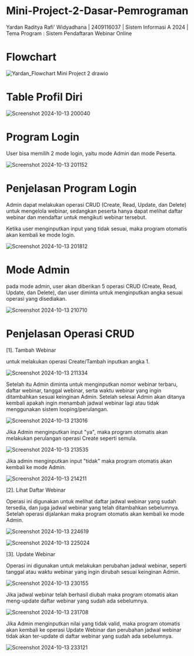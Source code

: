 # Mini-Project-2-Dasar-Pemrograman
Yardan Raditya Rafi' Widyadhana | 2409116037 | Sistem Informasi A 2024 | Tema Program : Sistem Pendaftaran Webinar Online

# Flowchart
![Yardan_Flowchart Mini Project 2 drawio](https://github.com/user-attachments/assets/d57f3a51-bce6-48af-a9ed-a8357bcf22a7)

# Table Profil Diri
![Screenshot 2024-10-13 200040](https://github.com/user-attachments/assets/5888d145-4246-4c77-bbcc-86542b7dfc6c)

# Program Login
User bisa memilih 2 mode login, yaitu mode Admin dan mode Peserta.

![Screenshot 2024-10-13 201152](https://github.com/user-attachments/assets/ce063945-2a1e-4e4f-bde3-d5d78d13564c)

# Penjelasan Program Login
Admin dapat melakukan operasi CRUD (Create, Read, Update, dan Delete) untuk mengelola webinar, sedangkan peserta hanya dapat melihat daftar webinar dan mendaftar untuk mengikuti webinar tersebut.

Ketika user menginputkan input yang tidak sesuai, maka program otomatis akan kembali ke mode login.

![Screenshot 2024-10-13 201812](https://github.com/user-attachments/assets/b40a500a-e8b4-4f82-9c5f-2ea496747f57)

# Mode Admin
pada mode admin, user akan diberikan 5 operasi CRUD (Create, Read, Update, dan Delete), dan user diminta untuk menginputkan angka sesuai operasi yang disediakan.

![Screenshot 2024-10-13 210710](https://github.com/user-attachments/assets/9ac43452-b683-4754-8ca5-17ec9ebadba7)

# Penjelasan Operasi CRUD
[1]. Tambah Webinar

untuk melakukan operasi Create/Tambah inputkan angka 1.

![Screenshot 2024-10-13 211334](https://github.com/user-attachments/assets/6a71aaa7-4988-4e29-a4f1-9454687d1657)

Setelah itu Admin diminta untuk menginputkan nomor webinar terbaru, daftar webinar, tanggal webinar, serta waktu webinar yang ingin ditambahkan sesuai keinginan Admin. Setelah selesai Admin akan ditanya kembali apakah ingin menambah jadwal webinar lagi atau tidak menggunakan sistem looping/perulangan.

![Screenshot 2024-10-13 213016](https://github.com/user-attachments/assets/bab2d70d-4b0e-4e21-9f1e-f276113dfd17)

Jika Admin menginputkan input "ya", maka program otomatis akan melakukan perulangan operasi Create seperti semula.

![Screenshot 2024-10-13 213535](https://github.com/user-attachments/assets/de926d0e-ac2e-472c-8691-ef038d6166e5)

Jika admin menginputkan input "tidak" maka program otomatis akan kembali ke mode Admin.

![Screenshot 2024-10-13 214211](https://github.com/user-attachments/assets/bba036ea-48d2-4445-a714-0db305c8bd4f)

[2]. Lihat Daftar Webinar

Operasi ini digunakan untuk melihat daftar jadwal webinar yang sudah tersedia, dan juga jadwal webinar yang telah ditambahkan sebelumnya. Setelah operasi dijalankan maka program otomatis akan kembali ke mode Admin.

![Screenshot 2024-10-13 224619](https://github.com/user-attachments/assets/f7c9cd93-2bf7-4c90-b0ff-a7f9f26b709e)

![Screenshot 2024-10-13 225024](https://github.com/user-attachments/assets/f371ad23-3d12-4c8a-b102-deb7a67e70e9)

[3]. Update Webinar

Operasi ini digunakan untuk melakukan perubahan jadwal webinar, seperti tanggal atau waktu webinar yang ingin dirubah sesuai keinginan Admin.

![Screenshot 2024-10-13 230155](https://github.com/user-attachments/assets/76a485cb-5a58-45cf-9ace-2e040ec11acf)

Jika jadwal webinar telah berhasil diubah maka program otomatis akan meng-update daftar webinar yang sudah ada sebelumnya.

![Screenshot 2024-10-13 231708](https://github.com/user-attachments/assets/45c3a417-2bc7-4da1-a0e6-72f387198aa5)

Jika Admin menginputkan nilai yang tidak valid, maka program otomatis akan kembali ke operasi Update Webinar dan perubahan jadwal webinar tidak akan ter-update di daftar webinar yang sudah ada sebelumnya.

![Screenshot 2024-10-13 233121](https://github.com/user-attachments/assets/92cab846-7387-4be4-b0e9-a4594c1910d2)


